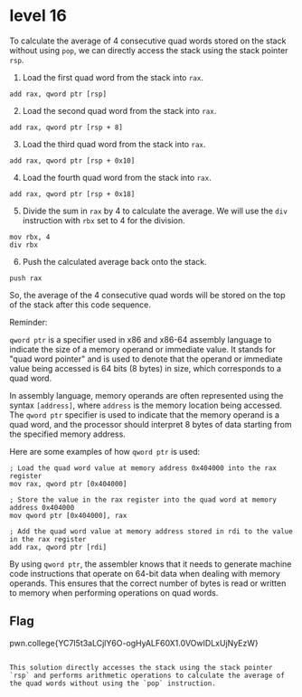 # level 16


To calculate the average of 4 consecutive quad words stored on the stack without using `pop`, we can directly access the stack using the stack pointer `rsp`.

1. Load the first quad word from the stack into `rax`.
```assembly
add rax, qword ptr [rsp]
```

2. Load the second quad word from the stack into `rax`.
```assembly
add rax, qword ptr [rsp + 8]
```

3. Load the third quad word from the stack into `rax`.
```assembly
add rax, qword ptr [rsp + 0x10]
```

4. Load the fourth quad word from the stack into `rax`.
```assembly
add rax, qword ptr [rsp + 0x18]
```

5. Divide the sum in `rax` by 4 to calculate the average. We will use the `div` instruction with `rbx` set to 4 for the division.
```assembly
mov rbx, 4
div rbx
```

6. Push the calculated average back onto the stack.
```assembly
push rax
```

So, the average of the 4 consecutive quad words will be stored on the top of the stack after this code sequence.

Reminder: 

`qword ptr` is a specifier used in x86 and x86-64 assembly language to indicate the size of a memory operand or immediate value. It stands for "quad word pointer" and is used to denote that the operand or immediate value being accessed is 64 bits (8 bytes) in size, which corresponds to a quad word.

In assembly language, memory operands are often represented using the syntax `[address]`, where `address` is the memory location being accessed. The `qword ptr` specifier is used to indicate that the memory operand is a quad word, and the processor should interpret 8 bytes of data starting from the specified memory address.

Here are some examples of how `qword ptr` is used:

```assembly
; Load the quad word value at memory address 0x404000 into the rax register
mov rax, qword ptr [0x404000]

; Store the value in the rax register into the quad word at memory address 0x404000
mov qword ptr [0x404000], rax

; Add the quad word value at memory address stored in rdi to the value in the rax register
add rax, qword ptr [rdi]
```

By using `qword ptr`, the assembler knows that it needs to generate machine code instructions that operate on 64-bit data when dealing with memory operands. This ensures that the correct number of bytes is read or written to memory when performing operations on quad words.

## Flag

pwn.college{YC7I5t3aLCjlY6O-ogHyALF60X1.0VOwIDLxUjNyEzW}
```

This solution directly accesses the stack using the stack pointer `rsp` and performs arithmetic operations to calculate the average of the quad words without using the `pop` instruction.
